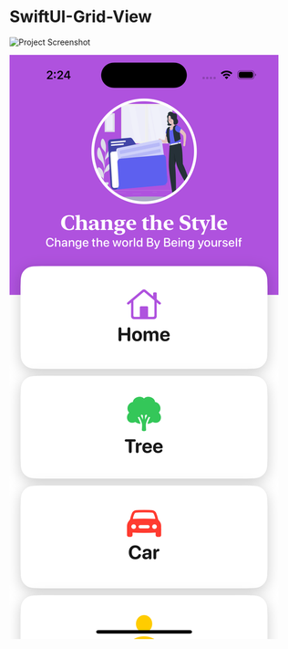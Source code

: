 # SwiftUI-Grid-View

<img src="[./assets/screenshot.png](https://github.com/Xagar123/SwiftUI-Grid-View/blob/main/customGrid3.png)" alt="Project Screenshot" width="400" />

![Project Screenshot](https://github.com/Xagar123/SwiftUI-Grid-View/blob/main/customGrid1.png)

